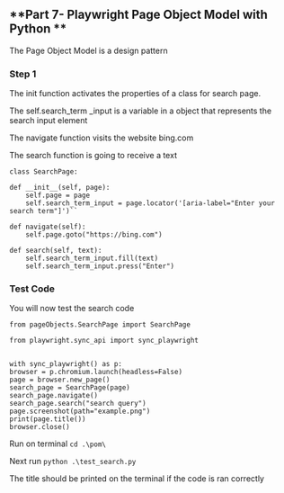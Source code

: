 ## **Part 7- Playwright Page Object Model with Python **
The Page Object Model is a design pattern 

### **Step 1**
The init function activates the properties of a class for search page.

The self.search_term _input is a variable in a object that represents the search input element 

The navigate function visits the website bing.com

The search function is going to receive a text

`class SearchPage:`

    def __init__(self, page):
        self.page = page
        self.search_term_input = page.locator('[aria-label="Enter your search term"]')``

    def navigate(self):
        self.page.goto("https://bing.com")

    def search(self, text):
        self.search_term_input.fill(text)
        self.search_term_input.press("Enter")
        
        
### **Test Code**

You will now test the search code

	from pageObjects.SearchPage import SearchPage

	from playwright.sync_api import sync_playwright


	with sync_playwright() as p:
    browser = p.chromium.launch(headless=False)
    page = browser.new_page()
    search_page = SearchPage(page)
    search_page.navigate()
    search_page.search("search query")
    page.screenshot(path="example.png")
    print(page.title())
    browser.close() 
 
 Run on terminal `cd .\pom\`
 
 Next run `python .\test_search.py`
 
 The title should be printed on the terminal if the code is ran correctly 
